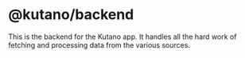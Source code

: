 # @kutano/backend

This is the backend for the Kutano app.
It handles all the hard work of fetching and processing data from the various sources.
